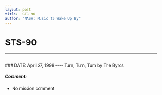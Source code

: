 ```yaml
---
layout: post
title:  STS-90
author: "NASA: Music to Wake Up By"
---
```


# STS-90
----
<br/>
### DATE: April 27, 1998
----
Turn, Turn, Turn by The Byrds

##### Comment:
* No mission comment
